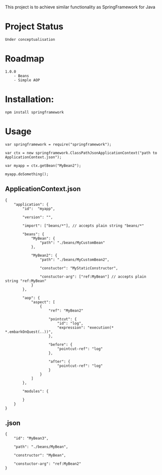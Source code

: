 This project is to achieve similar functionality as SpringFramework for Java

# Project Status

	Under conceptualisation

# Roadmap

	1.0.0
		- Beans
		- Simple AOP

# Installation:

	npm install springframework

# Usage

	var springframework = require("springframework");

	var ctx = new springframework.ClassPathJsonApplicationContext("path to ApplicationContext.json");

	var myapp = ctx.getBean("MyBean2");

	myapp.doSomething();

## ApplicationContext.json

	{
		"application": {
			"id":  "myapp",

			"version": "",

			"import": ["beans/*"], // accepts plain string "beans/*"

			"beans": {
				"MyBean": {
					"path": "./beans/MyCustomBean"
				},

				"MyBean2": {
					"path": "./beans/MyCustomBean2",

					"constuctor": "MyStaticConstructor",

					"constuctor-arg": ["ref:MyBean"] // accepts plain string "ref:MyBean"
				}
			},

			"aop": {
				"aspect": [
					{
						"ref": "MyBean2"

						"pointcut": {
							"id": "log",
							"expression": "execution(* *.embarkOnQuest(..))",
						},

						"before": {
							"pointcut-ref": "log"
						},

						"after": {
							"pointcut-ref": "log"
						}
					}
				]
			},

			"modules": {

			}
		}
	}

## <Bean File>.json

	{
		"id": "MyBean3",

		"path": "./beans/MyBean",

		"constructor": "MyBean",

		"constuctor-arg": "ref:MyBean2"
	}